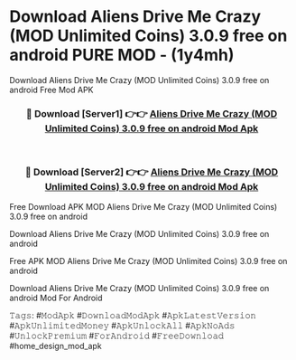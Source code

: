 # Download Aliens Drive Me Crazy (MOD Unlimited Coins) 3.0.9 free on android PURE MOD - (1y4mh)
Download Aliens Drive Me Crazy (MOD Unlimited Coins) 3.0.9 free on android Free Mod APK

<div align="center">
<h3>🔴 Download [Server1] 👉👉 <a href="https://apk-comot.site?title=Aliens_Drive_Me_Crazy_(MOD_Unlimited_Coins)_3.0.9_free_on_android">Aliens Drive Me Crazy (MOD Unlimited Coins) 3.0.9 free on android Mod Apk</a></h3><br>

<h3>🔴 Download [Server2] 👉👉 <a href="https://apk-comot.site?title=Aliens_Drive_Me_Crazy_(MOD_Unlimited_Coins)_3.0.9_free_on_android">Aliens Drive Me Crazy (MOD Unlimited Coins) 3.0.9 free on android Mod Apk</a></h3>
</div>


Free Download APK MOD Aliens Drive Me Crazy (MOD Unlimited Coins) 3.0.9 free on android

Download Aliens Drive Me Crazy (MOD Unlimited Coins) 3.0.9 free on android 

Free APK MOD Aliens Drive Me Crazy (MOD Unlimited Coins) 3.0.9 free on android 

Download Aliens Drive Me Crazy (MOD Unlimited Coins) 3.0.9 free on android Mod For Android

𝚃𝚊𝚐𝚜: #𝙼𝚘𝚍𝙰𝚙𝚔 #𝙳𝚘𝚠𝚗𝚕𝚘𝚊𝚍𝙼𝚘𝚍𝙰𝚙𝚔 #𝙰𝚙𝚔𝙻𝚊𝚝𝚎𝚜𝚝𝚅𝚎𝚛𝚜𝚒𝚘𝚗 #𝙰𝚙𝚔𝚄𝚗𝚕𝚒𝚖𝚒𝚝𝚎𝚍𝙼𝚘𝚗𝚎𝚢 #𝙰𝚙𝚔𝚄𝚗𝚕𝚘𝚌𝚔𝙰𝚕𝚕 #𝙰𝚙𝚔𝙽𝚘𝙰𝚍𝚜 #𝚄𝚗𝚕𝚘𝚌𝚔𝙿𝚛𝚎𝚖𝚒𝚞𝚖 #𝙵𝚘𝚛𝙰𝚗𝚍𝚛𝚘𝚒𝚍 #𝙵𝚛𝚎𝚎𝙳𝚘𝚠𝚗𝚕𝚘𝚊𝚍 #home_design_mod_apk